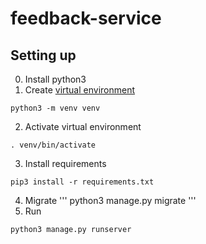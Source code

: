 # feedback-service

## Setting up
0. Install python3
1. Create [virtual environment](https://docs.python.org/3/library/venv.html)
```
python3 -m venv venv
```
2. Activate virtual environment
```
. venv/bin/activate
```
3. Install requirements
```
pip3 install -r requirements.txt
```
4. Migrate
'''
python3 manage.py migrate
'''
5. Run
```
python3 manage.py runserver
```
